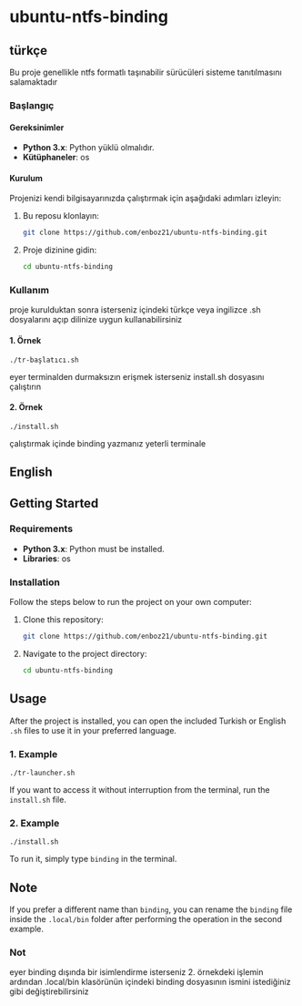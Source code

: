 # ubuntu-ntfs-binding

## türkçe

Bu proje genellikle ntfs formatlı taşınabilir sürücüleri sisteme tanıtılmasını salamaktadır

### Başlangıç

#### Gereksinimler

- **Python 3.x**: Python yüklü olmalıdır.
- **Kütüphaneler**: os

#### Kurulum

Projenizi kendi bilgisayarınızda çalıştırmak için aşağıdaki adımları izleyin:

1. Bu reposu klonlayın:
    ```bash
    git clone https://github.com/enboz21/ubuntu-ntfs-binding.git
    ```
2. Proje dizinine gidin:
    ```bash
    cd ubuntu-ntfs-binding
    ```

### Kullanım

proje kurulduktan sonra isterseniz içindeki türkçe veya ingilizce .sh dosyalarını açıp dilinize uygun kullanabilirsiniz

#### 1. Örnek

    ./tr-başlatıcı.sh

eyer terminalden durmaksızın erişmek isterseniz install.sh dosyasını çalıştırın
#### 2. Örnek

    ./install.sh
çalıştırmak içinde binding yazmanız yeterli terminale

## English

## Getting Started

### Requirements

- **Python 3.x**: Python must be installed.
- **Libraries**: os

### Installation

Follow the steps below to run the project on your own computer:

1. Clone this repository:
    ```bash
    git clone https://github.com/enboz21/ubuntu-ntfs-binding.git
    ```
2. Navigate to the project directory:
    ```bash
    cd ubuntu-ntfs-binding
    ```

## Usage

After the project is installed, you can open the included Turkish or English `.sh` files to use it in your preferred language.

### 1. Example

    ./tr-launcher.sh

If you want to access it without interruption from the terminal, run the `install.sh` file.

### 2. Example

    ./install.sh

To run it, simply type `binding` in the terminal.

## Note

If you prefer a different name than `binding`, you can rename the `binding` file inside the `.local/bin` folder after performing the operation in the second example.


### Not
eyer binding dışında bir isimlendirme isterseniz 2. örnekdeki işlemin 
ardından .local/bin klasörünün içindeki binding dosyasının ismini istediğiniz gibi değiştirebilirsiniz

